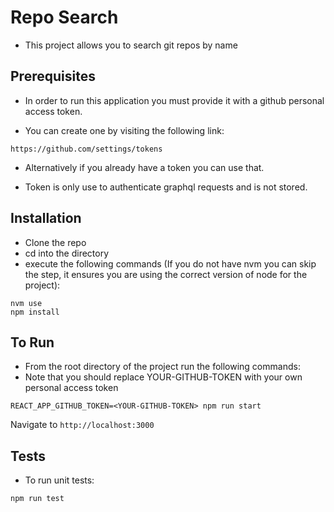 # Repo Search

* This project allows you to search git repos by name

## Prerequisites

* In order to run this application you must provide it with a github personal access token.

* You can create one by visiting the following link:

`https://github.com/settings/tokens`

* Alternatively if you already have a token you can use that.

* Token is only use to authenticate graphql requests and is not stored.
## Installation

* Clone the repo
* cd into the directory
* execute the following commands (If you do not have nvm you can skip the step, it ensures you are using the correct version of node for the project):

```shell script
nvm use
npm install
```

## To Run

* From the root directory of the project run the following commands:
* Note that you should replace YOUR-GITHUB-TOKEN with your own personal access token
```shell script
REACT_APP_GITHUB_TOKEN=<YOUR-GITHUB-TOKEN> npm run start
```

Navigate to `http://localhost:3000`

## Tests

* To run unit tests:
```shell script
npm run test
```